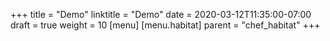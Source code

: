 +++
title = "Demo"
linktitle = "Demo"
date = 2020-03-12T11:35:00-07:00
draft = true
weight = 10
[menu]
  [menu.habitat]
    parent = "chef_habitat"
+++

